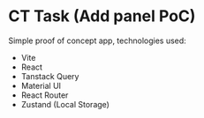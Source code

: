 # CT Task (Add panel PoC)

Simple proof of concept app, technologies used:

- Vite
- React
- Tanstack Query
- Material UI
- React Router
- Zustand (Local Storage)
